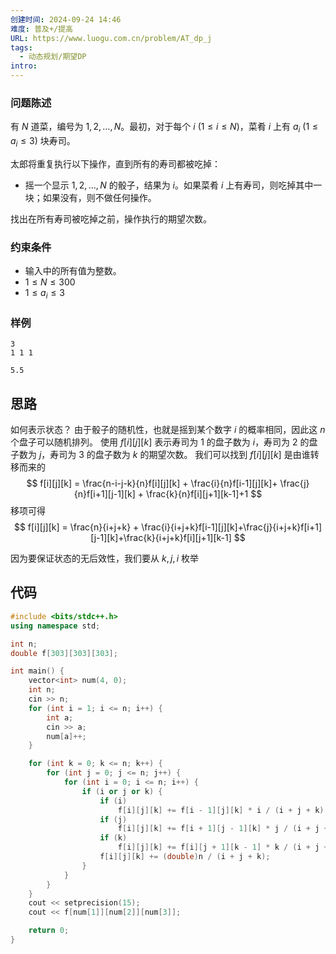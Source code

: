 ```yaml
---
创建时间: 2024-09-24 14:46
难度: 普及+/提高
URL: https://www.luogu.com.cn/problem/AT_dp_j
tags:
  - 动态规划/期望DP
intro:
---
```

### 问题陈述

有 $N$ 道菜，编号为 $1, 2, \ldots, N$。最初，对于每个 $i$ ($1 \leq i \leq N$)，菜肴 $i$ 上有 $a_i$ ($1 \leq a_i \leq 3$) 块寿司。

太郎将重复执行以下操作，直到所有的寿司都被吃掉：

-   摇一个显示 $1, 2, \ldots, N$ 的骰子，结果为 $i$。如果菜肴 $i$ 上有寿司，则吃掉其中一块；如果没有，则不做任何操作。

找出在所有寿司被吃掉之前，操作执行的期望次数。

### 约束条件

-   输入中的所有值为整数。
-   $1 \leq N \leq 300$
-   $1 \leq a_i \leq 3$

### 样例

```docker title=input
3
1 1 1
```

```docker title=output
5.5
```

## 思路

如何表示状态？
由于骰子的随机性，也就是摇到某个数字 $i$ 的概率相同，因此这 $n$ 个盘子可以随机排列。
使用 $f[i][j][k]$ 表示寿司为 $1$ 的盘子数为 $i$，寿司为 $2$ 的盘子数为 $j$，寿司为 $3$ 的盘子数为 $k$ 的期望次数。
我们可以找到 $f[i][j][k]$ 是由谁转移而来的
$$
f[i][j][k] = \frac{n-i-j-k}{n}f[i][j][k] + \frac{i}{n}f[i-1][j][k]+ \frac{j}{n}f[i+1][j-1][k] + \frac{k}{n}f[i][j+1][k-1]+1
$$
移项可得
$$
f[i][j][k] = \frac{n}{i+j+k} + \frac{i}{i+j+k}f[i-1][j][k]+\frac{j}{i+j+k}f[i+1][j-1][k]+\frac{k}{i+j+k}f[i][j+1][k-1]
$$

因为要保证状态的无后效性，我们要从 $k,j,i$ 枚举

## 代码
```cpp
#include <bits/stdc++.h>
using namespace std;

int n;
double f[303][303][303];

int main() {
    vector<int> num(4, 0);
    int n;
    cin >> n;
    for (int i = 1; i <= n; i++) {
        int a;
        cin >> a;
        num[a]++;
    }

    for (int k = 0; k <= n; k++) {
        for (int j = 0; j <= n; j++) {
            for (int i = 0; i <= n; i++) {
                if (i or j or k) {
                    if (i)
                        f[i][j][k] += f[i - 1][j][k] * i / (i + j + k);
                    if (j)
                        f[i][j][k] += f[i + 1][j - 1][k] * j / (i + j + k);
                    if (k)
                        f[i][j][k] += f[i][j + 1][k - 1] * k / (i + j + k);
                    f[i][j][k] += (double)n / (i + j + k);
                }
            }
        }
    }
    cout << setprecision(15);
    cout << f[num[1]][num[2]][num[3]];

    return 0;
}
```